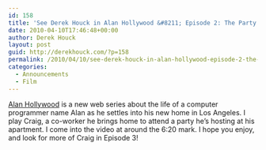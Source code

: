 ```yaml
---
id: 158
title: 'See Derek Houck in Alan Hollywood &#8211; Episode 2: The Party Plan!'
date: 2010-04-10T17:46:48+00:00
author: Derek Houck
layout: post
guid: http://derekhouck.com/?p=158
permalink: /2010/04/10/see-derek-houck-in-alan-hollywood-episode-2-the-party-plan/
categories:
  - Announcements
  - Film
---
```

[Alan Hollywood](http://www.alanhollywood.com/) is a new web series about the life of a computer programmer name Alan as he settles into his new home in Los Angeles. I play Craig, a co-worker he brings home to attend a party he&#8217;s hosting at his apartment. I come into the video at around the 6:20 mark. I hope you enjoy, and look for more of Craig in Episode 3!